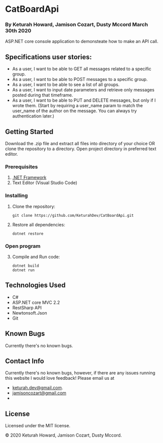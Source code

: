 # CatBoardApi
### By **Keturah Howard, Jamison Cozart, Dusty Mccord**  March 30th 2020

ASP.NET core console application to demonsteate how to make an API call.

## Specifications user stories:

* As a user, I want to be able to GET all messages related to a specific group.
* As a user, I want to be able to POST messages to a specific group.
* As a user, I want to be able to see a list of all groups.
* As a user, I want to input date parameters and retrieve only messages posted during that timeframe.
* As a user, I want to be able to PUT and DELETE messages, but only if I wrote them. (Start by requiring a user_name param to match the user_name of the author on the message. You can always try authentication later.)


## Getting Started

Download the .zip file and extract all files into directory of your choice OR clone the repository to a directory. Open project directory in preferred text editor.

### Prerequisites

1. [.NET Framework](https://dotnet.microsoft.com/download/thank-you/dotnet-sdk-2.2.106-macos-x64-installer) 
2. Text Editor (Visual Studio Code)

### Installing

1. Clone the repository:
    ```
    git clone https://github.com/KeturahDev/CatBoardApi.git
    ```

2. Restore all dependencies:
    ```
    dotnet restore
    ```

### Open program

3. Compile and Run code:
    ```
    dotnet build
    dotnet run
    ```



## Technologies Used

* C#
* ASP.NET core MVC 2.2
* RestSharp API
* Newtonsoft.Json
* Git


## Known Bugs
Currently there's no known bugs.

## Contact Info 
Currently there's no known bugs, however, if there are any issues running this website I would love feedback! Please email us at 
* keturah.dev@gmail.com.
* jamisoncozart@gmail.com
* 


## License

Licensed under the MIT license.

&copy; 2020 Keturah Howard, Jamison Cozart, Dusty Mccord.
